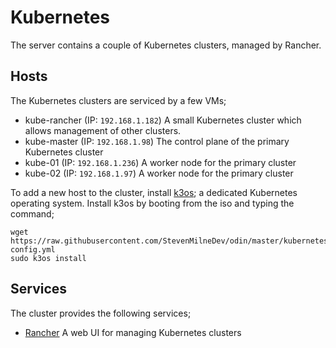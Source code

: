 # Kubernetes
The server contains a couple of Kubernetes clusters, managed by Rancher.

## Hosts
The Kubernetes clusters are serviced by a few VMs;

- kube-rancher (IP: `192.168.1.182`) A small Kubernetes cluster which allows management of other clusters.
- kube-master (IP: `192.168.1.98`) The control plane of the primary Kubernetes cluster
- kube-01 (IP: `192.168.1.236`) A worker node for the primary cluster
- kube-02 (IP: `192.168.1.97`) A worker node for the primary cluster

To add a new host to the cluster, install [k3os](https://k3os.io/); a dedicated Kubernetes operating system. Install k3os by booting from the iso and typing the command;

```
wget https://raw.githubusercontent.com/StevenMilneDev/odin/master/kubernetes/cloud-config.yml
sudo k3os install
```

## Services
The cluster provides the following services;

- [Rancher](https://192.168.1.182/) A web UI for managing Kubernetes clusters
